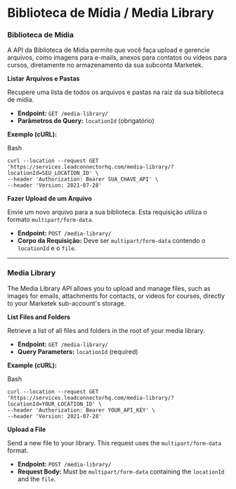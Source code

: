 # Biblioteca de Mídia / Media Library

### Biblioteca de Mídia

A API da Biblioteca de Mídia permite que você faça upload e gerencie arquivos, como imagens para e-mails, anexos para contatos ou vídeos para cursos, diretamente no armazenamento da sua subconta Marketek.

**Listar Arquivos e Pastas**

Recupere uma lista de todos os arquivos e pastas na raiz da sua biblioteca de mídia.

*   **Endpoint:** `GET /media-library/`
*   **Parâmetros de Query:** `locationId` (obrigatório)

**Exemplo (cURL):**

Bash

  

```plain
curl --location --request GET 'https://services.leadconnectorhq.com/media-library/?locationId=SEU_LOCATION_ID' \
--header 'Authorization: Bearer SUA_CHAVE_API' \
--header 'Version: 2021-07-28'
```

**Fazer Upload de um Arquivo**

Envie um novo arquivo para a sua biblioteca. Esta requisição utiliza o formato `multipart/form-data`.

*   **Endpoint:** `POST /media-library/`
*   **Corpo da Requisição:** Deve ser `multipart/form-data` contendo o `locationId` e o `file`.

  

* * *

### Media Library

The Media Library API allows you to upload and manage files, such as images for emails, attachments for contacts, or videos for courses, directly to your Marketek sub-account's storage.

**List Files and Folders**

Retrieve a list of all files and folders in the root of your media library.

*   **Endpoint:** `GET /media-library/`
*   **Query Parameters:** `locationId` (required)

**Example (cURL):**

Bash

  

```plain
curl --location --request GET 'https://services.leadconnectorhq.com/media-library/?locationId=YOUR_LOCATION_ID' \
--header 'Authorization: Bearer YOUR_API_KEY' \
--header 'Version: 2021-07-28'
```

**Upload a File**

Send a new file to your library. This request uses the `multipart/form-data` format.

*   **Endpoint:** `POST /media-library/`
*   **Request Body:** Must be `multipart/form-data` containing the `locationId` and the `file`.
